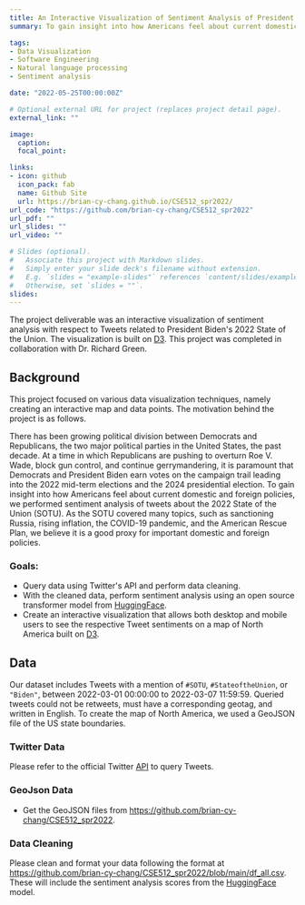 ```yaml
---
title: An Interactive Visualization of Sentiment Analysis of President Biden's State of the Union (CSE 512 Final Project)
summary: To gain insight into how Americans feel about current domestic and foreign policies, we performed sentiment analysis of tweets about the 2022 State of the Union (SOTU) and created an interactive visualization of the results on an Albers projection of North America.

tags:
- Data Visualization
- Software Engineering
- Natural language processing
- Sentiment analysis

date: "2022-05-25T00:00:00Z"

# Optional external URL for project (replaces project detail page).
external_link: ""

image:
  caption:
  focal_point:

links:
- icon: github
  icon_pack: fab
  name: Github Site
  url: https://brian-cy-chang.github.io/CSE512_spr2022/
url_code: "https://github.com/brian-cy-chang/CSE512_spr2022"
url_pdf: ""
url_slides: ""
url_video: ""

# Slides (optional).
#   Associate this project with Markdown slides.
#   Simply enter your slide deck's filename without extension.
#   E.g. `slides = "example-slides"` references `content/slides/example-slides.md`.
#   Otherwise, set `slides = ""`.
slides:
---
```


The project deliverable was an interactive visualization of sentiment analysis with respect to Tweets related to President Biden's 2022 State of the Union. The visualization is built on [D3]. This project was completed in collaboration with Dr. Richard Green.

<!-- ##### Included in the dashboard:
- Maps and complementary histograms of month-specific data pertaining to:
    -  Number of deaths per county; 
    -  Number of positive case counts per county; 
    -  Population density per county (based on 2010 US Census estimates). -->
<!-- 
Below is the screenshot for comparison view dashboard. Note that users can hover their mouse on different counties to see details as shown in the screenshot.
<br/>
<br/>
<img src="CO-MAP-V_screenshot_1.png" width="75%">
<br/>
<br/>
Below is another screenshot for single view dashboard:
<br/>
<br/>
<img src="CO-MAP-V_screenshot_2.png" width="75%">
<br/>
<br/> -->

## Background
This project focused on various data visualization techniques, namely creating an interactive map and data points. The motivation behind the project is as follows.

There has been growing political division between Democrats and Republicans, the two major political parties in the United States, the past decade. At a time in which Republicans are pushing to overturn Roe V. Wade, block gun control, and continue gerrymandering, it is paramount that Democrats and President Biden earn votes on the campaign trail leading into the 2022 mid-term elections and the 2024 presidential election. To gain insight into how Americans feel about current domestic and foreign policies, we performed sentiment analysis of tweets about the 2022 State of the Union (SOTU). As the SOTU covered many topics, such as sanctioning Russia, rising inflation, the COVID-19 pandemic, and the American Rescue Plan, we believe it is a good proxy for important domestic and foreign policies. 

### Goals:
- Query data using Twitter's API and perform data cleaning.
- With the cleaned data, perform sentiment analysis using an open source transformer model from [HuggingFace].
- Create an interactive visualization that allows both desktop and mobile users to see the respective Tweet sentiments on a map of North America built on [D3].

<!-- # Technical Information

### Installation and set up

First, make sure that you have Python via Anaconda installed, [https://conda.pydata.org/miniconda.html](https://conda.pydata.org/miniconda.html). 

Use the YML environment file to create an identical environment on your local or remote machine:
    
    conda create --name myenv —environment.yml

For reference: [This is our YML for our conda virtual environment]; and [this is the requirements.txt file]. -->
<!-- 

# Tips for Modifying CO-MAP-V Code for Personal Use
First, clone our repository.
    
    git clone https://github.com/co-map-v/co-map-v.github.io

Then make the following changes as needed. -->

## Data
Our dataset includes Tweets with a mention of `#SOTU`, `#StateoftheUnion`, or `"Biden"`, between 2022-03-01 00:00:00 to 2022-03-07 11:59:59. Queried tweets could not be retweets, must have a corresponding geotag, and written in English.
To create the map of North America, we used a GeoJSON file of the US state boundaries.

### Twitter Data
Please refer to the official Twitter [API] to query Tweets.

### GeoJson Data
* Get the GeoJSON files from https://github.com/brian-cy-chang/CSE512_spr2022.

<!-- ### Population Data
* Get the needed census data of population by county from https://data.census.gov.
* Name the file 'population2010.csv', replace our ~/comapv/data/population2010.csv with your own file and ensure it is formatted the same way (e.g. same columns and data types).
### Patient Data
* If using data formatted in the OMOP CDM (v5.3.1), refer to the first few commented lines of ~/comapv/data/data_cleaning.py which includes the SQL script used for data extraction from the synthea data formatted in the OMOP CDM:

   ```SQL
   SELECT DISTINCT l.zip, l.county, p.person_id, p.gender_source_value,
   p.birth_datetime, p.death_datetime, p.race_source_value,
   p.ethnicity_source_value, c.condition_start_datetime,
   c.condition_concept_id
   FROM person p
   INNER JOIN condition_occurrence c ON c.person_id = p.person_id
   INNER JOIN location l on l.location_id = p.location_id
   WHERE condition_concept_id = '37311061' --Disease caused by 2019-nCoV
   ```

* If not using data formatted in the OMOP CDM, make sure to query your data with the result formatted the same (e.g. same columns and data types) as the data are in ~/comapv/data/data-1605136079581.csv and name your file 'data-1605136079581.csv' for ease of use to ensure you won't have to rename the file when it is referenced in analysis and/or testing. -->

### Data Cleaning
<!-- 1. Make sure your data ('data-1605136079581.csv' and 'population2010.csv') are formatted the same as they are in this repository.
2. Edit ~/comapv/data/data_clean.py to change the name of the output file (currently 'covid_ma_positive_death_counts.csv') to a name suitable for your project.
3. Run ~/comapv/data/data_clean.py.
4. Adjust tests as needed if name of output file ('covid_ma_positive_death_counts.csv') has changed. -->
Please clean and format your data following the format at https://github.com/brian-cy-chang/CSE512_spr2022/blob/main/df_all.csv.
These will include the sentiment analysis scores from the [HuggingFace] model.
<!-- 
## Web deployment
* Refer to the documentation seen here regarding heroku and dash: 
   * https://dash.plotly.com/deployment 
   * https://devcenter.heroku.com/articles/github-integration -->


[//]: # (Reference Links)

   [Plotly]: <https://www.plotly.com/>
   [Dash]: <https://dash.plotly.com/>
   [OHDSI]: <https://forums.ohdsi.org/t/synthetic-data-with-simulated-covid-outbreak/10256>
   [TopoJSON Github Repository]: <https://www.github.com/deldersveld/topojson/tree/master/countries/us-states>
   [Heroku]: <https://www.heroku.com>
   [Functional]: <https://github.com/co-map-v/co-map-v.github.io/blob/main/docs/Functional%20Specification.pdf>
   [Component]: <https://github.com/co-map-v/co-map-v.github.io/blob/main/docs/Component%20Specification.pdf>
   [This is our YML for our conda virtual environment]: <https://github.com/co-map-v/co-map-v.github.io/blob/main/environment.yml>
   [this is the requirements.txt file]: <https://github.com/co-map-v/co-map-v.github.io/blob/main/requirements.txt>
   [D3]: <https://d3js.org/>
   [HuggingFace]: <https://huggingface.co/>
   [API]: <https://developer.twitter.com/apitools/>